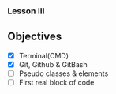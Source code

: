 ### Lesson III

## Objectives

- [x] Terminal(CMD)
- [x] Git, Github & GitBash
- [ ] Pseudo classes & elements
- [ ] First real block of code
